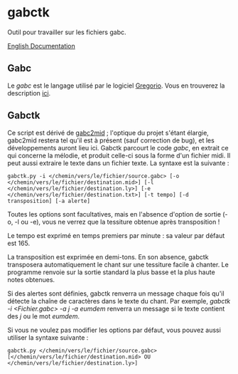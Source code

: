 gabctk
======

Outil pour travailler sur les fichiers gabc.

[English Documentation](http://www.sspxusa.org/goodies/gabc2mid/)

Gabc
----

Le *gabc* est le langage utilisé par le logiciel [Gregorio](http://home.gna.org/gregorio/). Vous en trouverez la description [ici](http://home.gna.org/gregorio/gabc/).

Gabctk
------

Ce script est dérivé de [gabc2mid](https://github.com/jperon/gabc2mid) ; l'optique du projet s'étant élargie, gabc2mid restera tel qu'il est à présent (sauf correction de bug), et les développements auront lieu ici.
Gabctk parcourt le code *gabc*, en extrait ce qui concerne la mélodie, et produit celle-ci sous la forme d'un fichier midi. Il peut aussi extraire le texte dans un fichier texte. La syntaxe est la suivante :

    gabctk.py -i </chemin/vers/le/fichier/source.gabc> [-o </chemin/vers/le/fichier/destination.mid>] [-l </chemin/vers/le/fichier/destination.ly>] [-e </chemin/vers/le/fichier/destination.txt>] [-t tempo] [-d transposition] [-a alerte]

Toutes les options sont facultatives, mais en l'absence d'option de sortie (-o, -l ou -e), vous ne verrez que la tessiture obtenue après transposition !

Le tempo est exprimé en temps premiers par minute : sa valeur par défaut est 165.

La transposition est exprimée en demi-tons. En son absence, gabctk transposera automatiquement le chant sur une tessiture facile à chanter. Le programme renvoie sur la sortie standard la plus basse et la plus haute notes obtenues.

Si des alertes sont définies, gabctk renverra un message chaque fois qu'il détecte la chaîne de caractères dans le texte du chant. Par exemple, *gabctk -i \<Fichier.gabc\> -a j -a eumdem* renverra un message si le texte contient des *j* ou le mot *eumdem*.

Si vous ne voulez pas modifier les options par défaut, vous pouvez aussi utiliser la syntaxe suivante :

    gabctk.py </chemin/vers/le/fichier/source.gabc> [</chemin/vers/le/fichier/destination.mid> OU </chemin/vers/le/fichier/destination.ly>]

